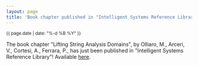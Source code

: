 ```yaml
---
layout: page
title: 'Book chapter published in "Intelligent Systems Reference Library"'
---
```


<small>{{ page.date | date: "%-d %B %Y" }}</small>

The book chapter "Lifting String Analysis Domains", by Olliaro, M., Arceri, V., Cortesi, A., Ferrara, P., has just been published in "Intelligent Systems Reference Library"! Available [here](https://doi.org/10.1007/978-981-19-9601-6_7).

